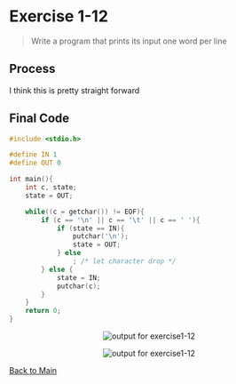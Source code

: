 # Exercise 1-12
> Write a program that prints its input one word per line

## Process
I think this is pretty straight forward

## Final Code

```c
#include <stdio.h>

#define	IN 1
#define OUT 0

int main(){
    int c, state;
    state = OUT;

	while((c = getchar()) != EOF){
		if (c == '\n' || c == '\t' || c == ' '){
			if (state == IN){
				putchar('\n');
				state = OUT;
			} else 
				; /* let character drop */
		} else {
			state = IN;
			putchar(c);	
		}
	}
    return 0;
}
```

<p align="center">
    <image src="../assets/exercise1-12_output1.jpg" alt="output for exercise1-12" />
</p>
<p align="center">
    <image src="../assets/exercise1-12_output2.jpg" alt="output for exercise1-12" />
</p>

[Back to Main](../readme.md)
